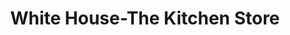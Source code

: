 ---
title: "White House-The Kitchen Store"
url: /gandhinagar/white-house-the-kitchen-store/
shop: Allgemein
---